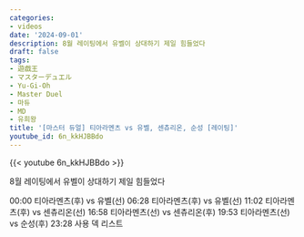 ```yaml
---
categories:
- videos
date: '2024-09-01'
description: 8월 레이팅에서 유벨이 상대하기 제일 힘들었다
draft: false
tags:
- 遊戯王
- マスターデュエル
- Yu-Gi-Oh
- Master Duel
- 마듀
- MD
- 유희왕
title: '[마스터 듀얼] 티아라멘츠 vs 유벨, 센츄리온, 순성 [레이팅]'
youtube_id: 6n_kkHJBBdo
---
```



{{< youtube 6n_kkHJBBdo >}}

8월 레이팅에서 유벨이 상대하기 제일 힘들었다

00:00 티아라멘츠(후) vs 유벨(선)
06:28 티아라멘츠(후) vs 유벨(선)
11:02 티아라멘츠(후) vs 센츄리온(선)
16:58 티아라멘츠(선) vs 센츄리온(후)
19:53 티아라멘츠(선) vs 순성(후)
23:28 사용 덱 리스트